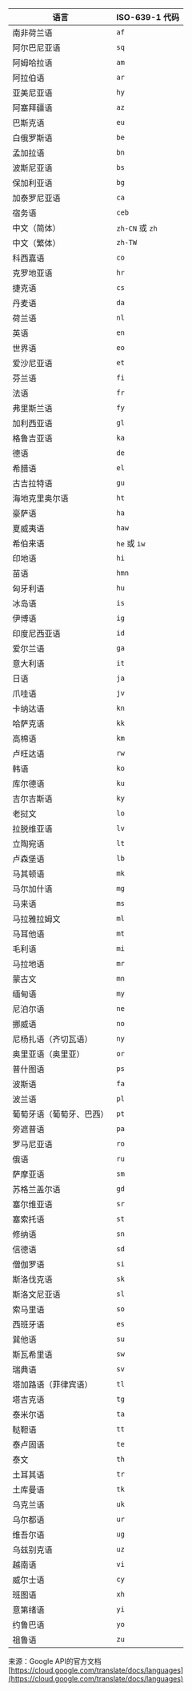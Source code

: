 | 语言                     | ISO-639-1 代码  |
| ------------------------ | --------------- |
| 南非荷兰语               | `af`            |
| 阿尔巴尼亚语             | `sq`            |
| 阿姆哈拉语               | `am`            |
| 阿拉伯语                 | `ar`            |
| 亚美尼亚语               | `hy`            |
| 阿塞拜疆语               | `az`            |
| 巴斯克语                 | `eu`            |
| 白俄罗斯语               | `be`            |
| 孟加拉语                 | `bn`            |
| 波斯尼亚语               | `bs`            |
| 保加利亚语               | `bg`            |
| 加泰罗尼亚语             | `ca`            |
| 宿务语                   | `ceb`           |
| 中文（简体）             | `zh-CN` 或 `zh` |
| 中文（繁体）             | `zh-TW`         |
| 科西嘉语                 | `co`            |
| 克罗地亚语               | `hr`            |
| 捷克语                   | `cs`            |
| 丹麦语                   | `da`            |
| 荷兰语                   | `nl`            |
| 英语                     | `en`            |
| 世界语                   | `eo`            |
| 爱沙尼亚语               | `et`            |
| 芬兰语                   | `fi`            |
| 法语                     | `fr`            |
| 弗里斯兰语               | `fy`            |
| 加利西亚语               | `gl`            |
| 格鲁吉亚语               | `ka`            |
| 德语                     | `de`            |
| 希腊语                   | `el`            |
| 古吉拉特语               | `gu`            |
| 海地克里奥尔语           | `ht`            |
| 豪萨语                   | `ha`            |
| 夏威夷语                 | `haw`           |
| 希伯来语                 | `he` 或 `iw`    |
| 印地语                   | `hi`            |
| 苗语                     | `hmn`           |
| 匈牙利语                 | `hu`            |
| 冰岛语                   | `is`            |
| 伊博语                   | `ig`            |
| 印度尼西亚语             | `id`            |
| 爱尔兰语                 | `ga`            |
| 意大利语                 | `it`            |
| 日语                     | `ja`            |
| 爪哇语                   | `jv`            |
| 卡纳达语                 | `kn`            |
| 哈萨克语                 | `kk`            |
| 高棉语                   | `km`            |
| 卢旺达语                 | `rw`            |
| 韩语                     | `ko`            |
| 库尔德语                 | `ku`            |
| 吉尔吉斯语               | `ky`            |
| 老挝文                   | `lo`            |
| 拉脱维亚语               | `lv`            |
| 立陶宛语                 | `lt`            |
| 卢森堡语                 | `lb`            |
| 马其顿语                 | `mk`            |
| 马尔加什语               | `mg`            |
| 马来语                   | `ms`            |
| 马拉雅拉姆文             | `ml`            |
| 马耳他语                 | `mt`            |
| 毛利语                   | `mi`            |
| 马拉地语                 | `mr`            |
| 蒙古文                   | `mn`            |
| 缅甸语                   | `my`            |
| 尼泊尔语                 | `ne`            |
| 挪威语                   | `no`            |
| 尼杨扎语（齐切瓦语）     | `ny`            |
| 奥里亚语（奥里亚）       | `or`            |
| 普什图语                 | `ps`            |
| 波斯语                   | `fa`            |
| 波兰语                   | `pl`            |
| 葡萄牙语（葡萄牙、巴西） | `pt`            |
| 旁遮普语                 | `pa`            |
| 罗马尼亚语               | `ro`            |
| 俄语                     | `ru`            |
| 萨摩亚语                 | `sm`            |
| 苏格兰盖尔语             | `gd`            |
| 塞尔维亚语               | `sr`            |
| 塞索托语                 | `st`            |
| 修纳语                   | `sn`            |
| 信德语                   | `sd`            |
| 僧伽罗语                 | `si`            |
| 斯洛伐克语               | `sk`            |
| 斯洛文尼亚语             | `sl`            |
| 索马里语                 | `so`            |
| 西班牙语                 | `es`            |
| 巽他语                   | `su`            |
| 斯瓦希里语               | `sw`            |
| 瑞典语                   | `sv`            |
| 塔加路语（菲律宾语）     | `tl`            |
| 塔吉克语                 | `tg`            |
| 泰米尔语                 | `ta`            |
| 鞑靼语                   | `tt`            |
| 泰卢固语                 | `te`            |
| 泰文                     | `th`            |
| 土耳其语                 | `tr`            |
| 土库曼语                 | `tk`            |
| 乌克兰语                 | `uk`            |
| 乌尔都语                 | `ur`            |
| 维吾尔语                 | `ug`            |
| 乌兹别克语               | `uz`            |
| 越南语                   | `vi`            |
| 威尔士语                 | `cy`            |
| 班图语                   | `xh`            |
| 意第绪语                 | `yi`            |
| 约鲁巴语                 | `yo`            |
| 祖鲁语                   | `zu`            |

来源：Google API的官方文档 [https://cloud.google.com/translate/docs/languages](https://cloud.google.com/translate/docs/languages)

